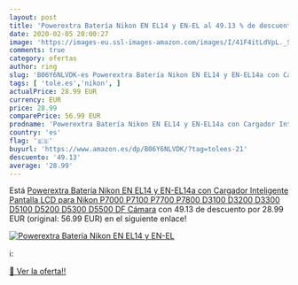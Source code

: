 ```yaml
---
layout: post
title: 'Powerextra Batería Nikon EN EL14 y EN-EL al 49.13 % de descuento'
date: 2020-02-05 20:00:27
image: 'https://images-eu.ssl-images-amazon.com/images/I/41F4itLdVpL._SL200_.jpg'
comments: true
category: ofertas
author: ring
slug: 'B06Y6NLVDK-es Powerextra Batería Nikon EN EL14 y EN-EL14a con Cargador...'
tags: [ 'tole.es','nikon', ]
actualPrice: 28.99 EUR
currency: EUR
price: 28.99
comparePrice: 56.99 EUR
prodname: 'Powerextra Batería Nikon EN EL14 y EN-EL14a con Cargador Inteligente Pantalla LCD para Nikon P7000 P7100 P7700 P7800 D3100 D3200 D3300 D5100 D5200 D5300 D5500 DF Cámara'
country: 'es'
flag: '🇪🇸'
buyurl: 'https://www.amazon.es/dp/B06Y6NLVDK/?tag=tolees-21'
descuento: '49.13'
average: '28.99'
---
```


Está [Powerextra Batería Nikon EN EL14 y EN-EL14a con Cargador Inteligente Pantalla LCD para Nikon P7000 P7100 P7700 P7800 D3100 D3200 D3300 D5100 D5200 D5300 D5500 DF Cámara](https://www.amazon.es/dp/B06Y6NLVDK/?tag=tolees-21) con 49.13 de descuento por 28.99 EUR (original: 56.99 EUR) en el siguiente enlace!

[![Powerextra Batería Nikon EN EL14 y EN-EL](https://images-eu.ssl-images-amazon.com/images/I/41F4itLdVpL._SL200_.jpg)](https://www.amazon.es/dp/B06Y6NLVDK/?tag=tolees-21)

ℹ️:


[🛒 Ver la oferta!!](https://www.amazon.es/dp/B06Y6NLVDK/?tag=tolees-21)
